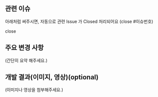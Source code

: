 ## 관련 이슈
아래처럼 써주시면, 자동으로 관련 Issue 가 Closed 처리되어요
(close #이슈번호)

close 

## 주요 변경 사항

(간단히 요약 해주세요.)

## 개발 결과(이미지, 영상)(optional)

(이미지나 영상을 첨부해주세요.)

